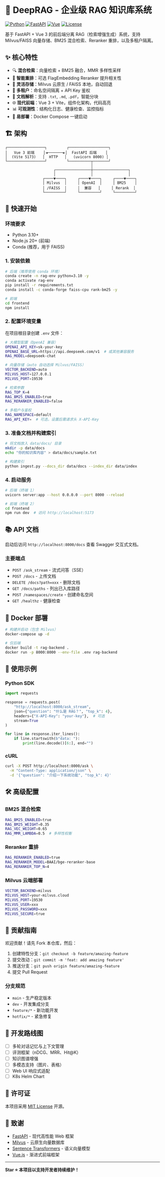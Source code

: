 # 🚀 DeepRAG - 企业级 RAG 知识库系统

[![Python](https://img.shields.io/badge/Python-3.10+-blue.svg)](https://www.python.org/downloads/)
[![FastAPI](https://img.shields.io/badge/FastAPI-0.111+-green.svg)](https://fastapi.tiangolo.com/)
[![Vue](https://img.shields.io/badge/Vue-3.5+-brightgreen.svg)](https://vuejs.org/)
[![License](https://img.shields.io/badge/License-MIT-yellow.svg)](LICENSE)

基于 FastAPI + Vue 3 的前后端分离 RAG（检索增强生成）系统，支持 Milvus/FAISS 向量存储、BM25 混合检索、Reranker 重排，以及多租户隔离。

## ✨ 核心特性

- 🔍 **混合检索**：向量检索 + BM25 融合，MMR 多样性采样
- 🎯 **智能重排**：可选 FlagEmbedding Reranker 提升相关性
- 💾 **灵活存储**：Milvus 云原生 / FAISS 本地，自动回退
- 🔐 **多租户**：命名空间隔离 + API Key 鉴权
- 📄 **文档解析**：支持 `.txt`, `.md`, `.pdf`，智能分块
- 🌐 **现代前端**：Vue 3 + Vite，组件化架构，代码高亮
- 📊 **可观测性**：结构化日志、健康检查、监控指标
- 🐳 **易部署**：Docker Compose 一键启动

## 🏗️ 架构

```
┌─────────────────┐         ┌──────────────────┐
│   Vue 3 前端    │◄───────►│  FastAPI 后端    │
│  (Vite 5173)   │  HTTP   │   (uvicorn 8000) │
└─────────────────┘         └──────────┬───────┘
                                       │
                      ┌────────────────┼────────────────┐
                      │                │                │
                 ┌────▼────┐     ┌────▼────┐     ┌────▼────┐
                 │ Milvus  │     │ OpenAI  │     │ BM25    │
                 │ /FAISS  │     │  兼容   │     │ Rerank  │
                 └─────────┘     └─────────┘     └─────────┘
```

## 🚀 快速开始

### 环境要求

- Python 3.10+
- Node.js 20+ (前端)
- Conda (推荐，用于 FAISS)

### 1. 安装依赖
   
   ```bash
# 后端（推荐使用 conda 环境）
conda create -n rag-env python=3.10 -y
conda activate rag-env
   pip install -r requirements.txt
conda install -c conda-forge faiss-cpu rank-bm25 -y

# 前端
cd frontend
npm install
```

### 2. 配置环境变量

在项目根目录创建 `.env` 文件：

```bash
# 大模型配置（OpenAI 兼容）
OPENAI_API_KEY=sk-your-key
OPENAI_BASE_URL=https://api.deepseek.com/v1  # 或其他兼容服务
RAG_MODEL=deepseek-chat

# 向量存储（auto 自动选择 Milvus/FAISS）
VECTOR_BACKEND=auto
MILVUS_HOST=127.0.0.1
MILVUS_PORT=19530

# 检索参数
RAG_TOP_K=4
RAG_BM25_ENABLED=true
RAG_RERANKER_ENABLED=false

# 多租户与鉴权
RAG_NAMESPACE=default
RAG_API_KEY=  # 可选，设置后需请求头 X-API-Key
```

### 3. 准备文档并构建索引

```bash
# 将文档放入 data/docs/ 目录
mkdir -p data/docs
echo "你的知识库内容" > data/docs/sample.txt

# 构建索引
python ingest.py --docs_dir data/docs --index_dir data/index
```

### 4. 启动服务

```bash
# 后端（终端 1）
uvicorn server:app --host 0.0.0.0 --port 8000 --reload

# 前端（终端 2）
cd frontend
npm run dev  # 访问 http://localhost:5173
```

## 📚 API 文档

启动后访问 `http://localhost:8000/docs` 查看 Swagger 交互式文档。

### 主要端点

- `POST /ask_stream` - 流式问答（SSE）
- `POST /docs` - 上传文档
- `DELETE /docs?path=xxx` - 删除文档
- `GET /docs/paths` - 列出已入库路径
- `POST /namespaces/create` - 创建命名空间
- `GET /healthz` - 健康检查

## 🐳 Docker 部署

```bash
# 构建并启动（包含 Milvus）
docker-compose up -d

# 仅后端
docker build -t rag-backend .
docker run -p 8000:8000 --env-file .env rag-backend
```

## 📖 使用示例

### Python SDK

```python
import requests

response = requests.post(
    "http://localhost:8000/ask_stream",
    json={"question": "什么是 RAG？", "top_k": 4},
    headers={"X-API-Key": "your-key"},  # 可选
    stream=True
)

for line in response.iter_lines():
    if line.startswith(b"data: "):
        print(line.decode()[6:], end="")
```

### cURL

```bash
curl -X POST http://localhost:8000/ask \
  -H "Content-Type: application/json" \
  -d '{"question": "介绍一下系统功能", "top_k": 4}'
```

## 🛠️ 高级配置

### BM25 混合检索

```bash
RAG_BM25_ENABLED=true
RAG_BM25_WEIGHT=0.35
RAG_VEC_WEIGHT=0.65
RAG_MMR_LAMBDA=0.5  # 多样性权衡
```

### Reranker 重排

```bash
RAG_RERANKER_ENABLED=true
RAG_RERANKER_MODEL=BAAI/bge-reranker-base
RAG_RERANKER_TOP_N=4
```

### Milvus 云端部署

```bash
VECTOR_BACKEND=milvus
MILVUS_HOST=your-milvus.cloud
MILVUS_PORT=19530
MILVUS_USER=xxx
MILVUS_PASSWORD=xxx
MILVUS_SECURE=true
```

## 🤝 贡献指南

欢迎贡献！请先 Fork 本仓库，然后：

1. 创建特性分支：`git checkout -b feature/amazing-feature`
2. 提交改动：`git commit -m 'feat: add amazing feature'`
3. 推送分支：`git push origin feature/amazing-feature`
4. 提交 Pull Request

### 分支规范

- `main` - 生产稳定版本
- `dev` - 开发集成分支
- `feature/*` - 新功能开发
- `hotfix/*` - 紧急修复

## 📝 开发路线图

- [ ] 多轮对话记忆与上下文管理
- [ ] 评测框架（nDCG、MRR、Hit@K）
- [ ] 知识图谱增强
- [ ] 多模态支持（图片、表格）
- [ ] Web UI 响应式适配
- [ ] K8s Helm Chart

## 📄 许可证

本项目采用 [MIT License](LICENSE) 开源。

## 🙏 致谢

- [FastAPI](https://fastapi.tiangolo.com/) - 现代高性能 Web 框架
- [Milvus](https://milvus.io/) - 云原生向量数据库
- [Sentence Transformers](https://www.sbert.net/) - 语义向量模型
- [Vue.js](https://vuejs.org/) - 渐进式前端框架

---

**Star ⭐ 本项目以支持开发者持续维护！**
